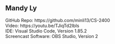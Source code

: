 <h2>Mandy Ly</h2>
GitHub Repo: https://github.com/minli13/CS-2400
<br>
Video: https://youtu.be/TJiqTd2IbIs
<br>
IDE: Visual Studio Code, Version 1.85.2
<br>
Screencast Software: OBS Studio, Version 2
